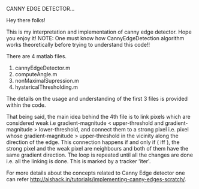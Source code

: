 CANNY EDGE DETECTOR...

Hey there folks! 

This is my interpretation and implementation of canny edge detector. Hope you enjoy it!
NOTE: One must know how CannyEdgeDetection algorithm works theoretically before trying to understand this code!!

There are 4 matlab files.

1. cannyEdgeDetector.m
2. computeAngle.m
3. nonMaximalSupression.m
4. hystericalThresholding.m

The details on the usage and understanding of the first 3 files is provided within the code.

That being said, the main idea behind the 4th file is to link pixels which are considered weak i.e gradient-magnitude < upper-threshold and gradient-magnitude > lower-threshold, and connect them to a strong pixel i.e. pixel whose gradient-magnitude > upper-threshold in the vicinity along the direction of the edge. This connection happens if and only if ( iff ), the strong pixel and the weak pixel are neighbours and both of them have the same gradient direction. The loop is repeated until all the changes are done i.e. all the linking is done. This is marked by a tracker 'iter'. 

For more details about the concepts related to Canny Edge detector one can refer http://aishack.in/tutorials/implementing-canny-edges-scratch/.


